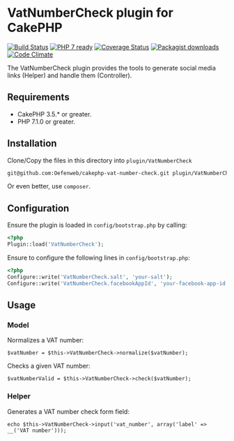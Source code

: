 # VatNumberCheck plugin for CakePHP

[![Build Status](https://travis-ci.org/Oefenweb/cakephp-vat-number-check.png?branch=master)](https://travis-ci.org/Oefenweb/cakephp-vat-number-check) [![PHP 7 ready](http://php7ready.timesplinter.ch/Oefenweb/cakephp-vat-number-check/badge.svg)](https://travis-ci.org/Oefenweb/cakephp-vat-number-check) [![Coverage Status](https://codecov.io/gh/Oefenweb/cakephp-vat-number-check/branch/master/graph/badge.svg)](https://codecov.io/gh/Oefenweb/cakephp-vat-number-check) [![Packagist downloads](http://img.shields.io/packagist/dt/Oefenweb/cakephp-vat-number-check.svg)](https://packagist.org/packages/oefenweb/cakephp-vat-number-check) [![Code Climate](https://codeclimate.com/github/Oefenweb/cakephp-vat-number-check/badges/gpa.svg)](https://codeclimate.com/github/Oefenweb/cakephp-vat-number-check)

The VatNumberCheck plugin provides the tools to generate social media links (Helper) and handle them (Controller).

## Requirements

* CakePHP 3.5.* or greater.
* PHP 7.1.0 or greater.

## Installation

Clone/Copy the files in this directory into `plugin/VatNumberCheck`

```sh
git@github.com:Oefenweb/cakephp-vat-number-check.git plugin/VatNumberCheck;
```

Or even better, use `composer`.

## Configuration

Ensure the plugin is loaded in `config/bootstrap.php` by calling:

```php
<?php
Plugin::load('VatNumberCheck');
```

Ensure to configure the following lines in `config/bootstrap.php`:

``` php
<?php
Configure::write('VatNumberCheck.salt', 'your-salt');
Configure::write('VatNumberCheck.facebookAppId', 'your-facebook-app-id');
```

## Usage

### Model

Normalizes a VAT number:

```
$vatNumber = $this->VatNumberCheck->normalize($vatNumber);
```

Checks a given VAT number:

```
$vatNumberValid = $this->VatNumberCheck->check($vatNumber);
```

### Helper

Generates a VAT number check form field:

```
echo $this->VatNumberCheck->input('vat_number', array('label' => __('VAT number')));
```
